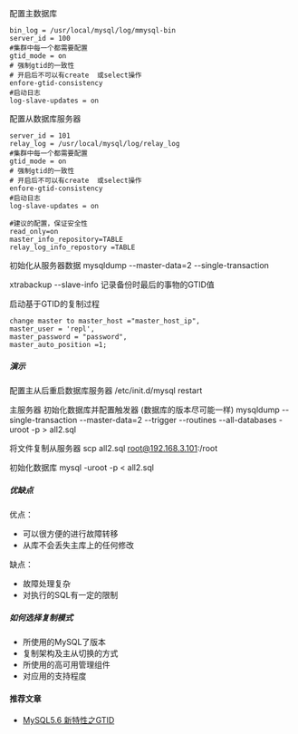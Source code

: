 配置主数据库
```
bin_log = /usr/local/mysql/log/mmysql-bin
server_id = 100
#集群中每一个都需要配置
gtid_mode = on
# 强制gtid的一致性
# 开启后不可以有create  或select操作
enfore-gtid-consistency
#启动日志
log-slave-updates = on
```

配置从数据库服务器
```
server_id = 101
relay_log = /usr/local/mysql/log/relay_log
#集群中每一个都需要配置
gtid_mode = on
# 强制gtid的一致性
# 开启后不可以有create  或select操作
enfore-gtid-consistency
#启动日志
log-slave-updates = on

#建议的配置，保证安全性
read_only=on
master_info_repository=TABLE
relay_log_info_repostory =TABLE
```

初始化从服务器数据
mysqldump --master-data=2 --single-transaction

xtrabackup --slave-info
记录备份时最后的事物的GTID值

启动基于GTID的复制过程
```
change master to master_host ="master_host_ip",
master_user = 'repl',
master_password = "password",
master_auto_position =1;
```

##### 演示
配置主从后重启数据库服务器
/etc/init.d/mysql restart


主服务器
初始化数据库并配置触发器
(数据库的版本尽可能一样)
mysqldump  --single-transaction --master-data=2 --trigger --routines --all-databases -uroot -p > all2.sql

将文件复制从服务器
scp all2.sql root@192.168.3.101:/root

初始化数据库
mysql -uroot -p < all2.sql




##### 优缺点
优点：
- 可以很方便的进行故障转移
- 从库不会丢失主库上的任何修改

缺点：
- 故障处理复杂
- 对执行的SQL有一定的限制


##### 如何选择复制模式
- 所使用的MySQL了版本
- 复制架构及主从切换的方式
- 所使用的高可用管理组件
- 对应用的支持程度

#### 推荐文章
- [MySQL5.6 新特性之GTID](https://www.cnblogs.com/zhoujinyi/p/4717951.html)
